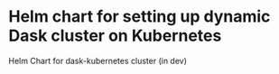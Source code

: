# Helm chart for setting up dynamic Dask cluster on Kubernetes
Helm Chart for dask-kubernetes cluster (in dev)
